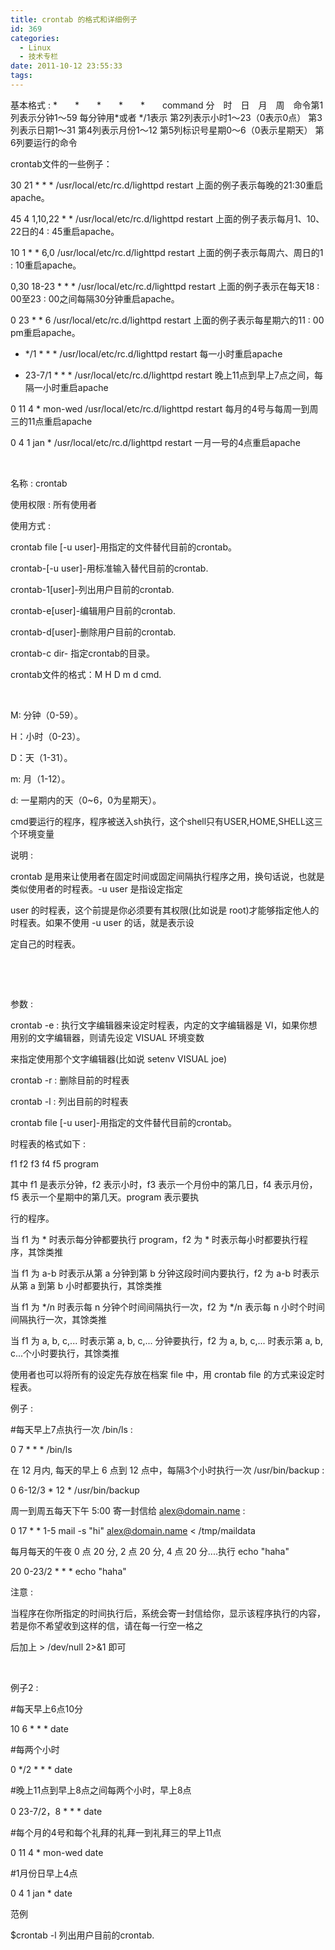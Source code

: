 ```yaml
---
title: crontab 的格式和详细例子
id: 369
categories:
  - Linux
  - 技术专栏
date: 2011-10-12 23:55:33
tags:
---
```


<div>
<div>基本格式 :
*　　*　　*　　*　　*　　command
分　时　日　月　周　命令第1列表示分钟1～59 每分钟用*或者 */1表示
第2列表示小时1～23（0表示0点）
第3列表示日期1～31
第4列表示月份1～12
第5列标识号星期0～6（0表示星期天）
第6列要运行的命令

crontab文件的一些例子：

30 21 * * * /usr/local/etc/rc.d/lighttpd restart
上面的例子表示每晚的21:30重启apache。

45 4 1,10,22 * * /usr/local/etc/rc.d/lighttpd restart
上面的例子表示每月1、10、22日的4 : 45重启apache。

10 1 * * 6,0 /usr/local/etc/rc.d/lighttpd restart
上面的例子表示每周六、周日的1 : 10重启apache。

0,30 18-23 * * * /usr/local/etc/rc.d/lighttpd restart
上面的例子表示在每天18 : 00至23 : 00之间每隔30分钟重启apache。

0 23 * * 6 /usr/local/etc/rc.d/lighttpd restart
上面的例子表示每星期六的11 : 00 pm重启apache。

* */1 * * * /usr/local/etc/rc.d/lighttpd restart
每一小时重启apache

* 23-7/1 * * * /usr/local/etc/rc.d/lighttpd restart
晚上11点到早上7点之间，每隔一小时重启apache

0 11 4 * mon-wed /usr/local/etc/rc.d/lighttpd restart
每月的4号与每周一到周三的11点重启apache

0 4 1 jan * /usr/local/etc/rc.d/lighttpd restart
一月一号的4点重启apache

&nbsp;

名称 : crontab

使用权限 : 所有使用者

使用方式 :

crontab file [-u user]-用指定的文件替代目前的crontab。

crontab-[-u user]-用标准输入替代目前的crontab.

crontab-1[user]-列出用户目前的crontab.

crontab-e[user]-编辑用户目前的crontab.

crontab-d[user]-删除用户目前的crontab.

crontab-c dir- 指定crontab的目录。

crontab文件的格式：M H D m d cmd.

&nbsp;

M: 分钟（0-59）。

H：小时（0-23）。

D：天（1-31）。

m: 月（1-12）。

d: 一星期内的天（0~6，0为星期天）。

cmd要运行的程序，程序被送入sh执行，这个shell只有USER,HOME,SHELL这三个环境变量

说明 :

crontab 是用来让使用者在固定时间或固定间隔执行程序之用，换句话说，也就是类似使用者的时程表。-u user 是指设定指定

user 的时程表，这个前提是你必须要有其权限(比如说是 root)才能够指定他人的时程表。如果不使用 -u user 的话，就是表示设

定自己的时程表。

&nbsp;

&nbsp;

参数 :

crontab -e : 执行文字编辑器来设定时程表，内定的文字编辑器是 VI，如果你想用别的文字编辑器，则请先设定 VISUAL 环境变数

来指定使用那个文字编辑器(比如说 setenv VISUAL joe)

crontab -r : 删除目前的时程表

crontab -l : 列出目前的时程表

crontab file [-u user]-用指定的文件替代目前的crontab。

时程表的格式如下 :

f1 f2 f3 f4 f5 program

其中 f1 是表示分钟，f2 表示小时，f3 表示一个月份中的第几日，f4 表示月份，f5 表示一个星期中的第几天。program 表示要执

行的程序。

当 f1 为 * 时表示每分钟都要执行 program，f2 为 * 时表示每小时都要执行程序，其馀类推

当 f1 为 a-b 时表示从第 a 分钟到第 b 分钟这段时间内要执行，f2 为 a-b 时表示从第 a 到第 b 小时都要执行，其馀类推

当 f1 为 */n 时表示每 n 分钟个时间间隔执行一次，f2 为 */n 表示每 n 小时个时间间隔执行一次，其馀类推

当 f1 为 a, b, c,... 时表示第 a, b, c,... 分钟要执行，f2 为 a, b, c,... 时表示第 a, b, c...个小时要执行，其馀类推

使用者也可以将所有的设定先存放在档案 file 中，用 crontab file 的方式来设定时程表。

例子 :

#每天早上7点执行一次 /bin/ls :

0 7 * * * /bin/ls

在 12 月内, 每天的早上 6 点到 12 点中，每隔3个小时执行一次 /usr/bin/backup :

0 6-12/3 * 12 * /usr/bin/backup

周一到周五每天下午 5:00 寄一封信给 alex@domain.name :

0 17 * * 1-5 mail -s "hi" alex@domain.name &lt; /tmp/maildata

每月每天的午夜 0 点 20 分, 2 点 20 分, 4 点 20 分....执行 echo "haha"

20 0-23/2 * * * echo "haha"

注意 :

当程序在你所指定的时间执行后，系统会寄一封信给你，显示该程序执行的内容，若是你不希望收到这样的信，请在每一行空一格之

后加上 &gt; /dev/null 2&gt;&amp;1 即可

&nbsp;

例子2 :

#每天早上6点10分

10 6 * * * date

#每两个小时

0 */2 * * * date

#晚上11点到早上8点之间每两个小时，早上8点

0 23-7/2，8 * * * date

#每个月的4号和每个礼拜的礼拜一到礼拜三的早上11点

0 11 4 * mon-wed date

#1月份日早上4点

0 4 1 jan * date

范例

$crontab -l 列出用户目前的crontab.

</div>
</div>